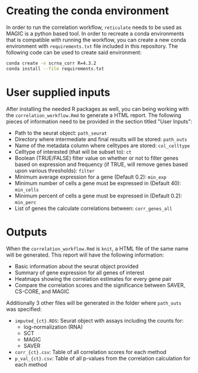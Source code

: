 # Creating the conda environment

In order to run the correlation workflow, `reticulate` needs to be used as MAGIC is a python based tool. In order to recreate a conda environments that is compatible with running the workflow, you can create a new conda environment with `requirements.txt` file included in this repository. The following code can be used to create said  environment:

```bash
conda create -n scrna_corr R=4.3.2
conda install --file requirements.txt
```

# User supplied inputs

After installing the needed R packages as well, you can being working with the `correlation_workflow.Rmd` to generate a HTML report. The following pieces of information need to be provided in the section titled "User Inputs":

- Path to the seurat object: `path_seurat`
- Directory where intermediate and final results will be stored: `path_outs`
- Name of the metadata column where celltypes are stored: `col_celltype`
- Celltype of interested (that will be subset to): `ct`
- Boolean (TRUE/FALSE) filter value on whether or not to filter genes based on expression and frequency (if TRUE, will remove genes based upon various thresholds): `filter`
- Minimum average expression for a gene (Default 0.2): `min_exp`
- Minimum number of cells a gene must be expressed in (Default 40): `min_cells`
- Minimum percent of cells a gene must be expressed in (Default 0.2): `min_perc`
- List of genes the calculate correlations between: `corr_genes_all`

# Outputs

When the `correlation_workflow.Rmd` is `knit`, a HTML file of the same name will be generated. This report will have the following information:

- Basic information about the seurat object provided
- Summary of gene expression for all genes of interest
- Heatmaps showing the correlation estimates for every gene pair
- Compare the correlation scores and the significance between SAVER, CS-CORE, and MAGIC

Additionally 3 other files will be generated in the folder where `path_outs` was specified:

- `imputed_{ct}.RDS`: Seurat object with assays including the  counts for:
    - log-normalization (RNA)
    - SCT
    - MAGIC
    - SAVER
- `corr_{ct}.csv`: Table of all correlation scores for each method
- `p_val_{ct}.csv`: Table of all p-values from the correlation calculation for each method